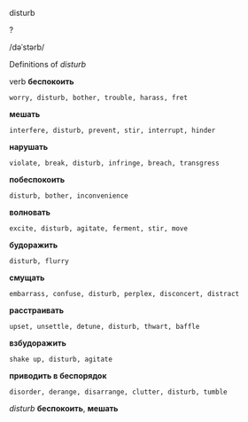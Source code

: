 disturb

?

/dəˈstərb/

Definitions of _disturb_

verb
**беспокоить**

    worry, disturb, bother, trouble, harass, fret
**мешать**

    interfere, disturb, prevent, stir, interrupt, hinder
**нарушать**

    violate, break, disturb, infringe, breach, transgress
**побеспокоить**

    disturb, bother, inconvenience
**волновать**

    excite, disturb, agitate, ferment, stir, move
**будоражить**

    disturb, flurry
**смущать**

    embarrass, confuse, disturb, perplex, disconcert, distract
**расстраивать**

    upset, unsettle, detune, disturb, thwart, baffle
**взбудоражить**

    shake up, disturb, agitate
**приводить в беспорядок**

    disorder, derange, disarrange, clutter, disturb, tumble

_disturb_
**беспокоить**, **мешать**